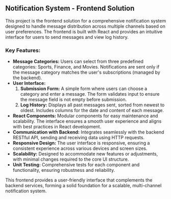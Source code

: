 ## Notification System - Frontend Solution

This project is the frontend solution for a comprehensive notification system designed to handle message distribution across multiple channels based on user preferences. The frontend is built with React and provides an intuitive interface for users to send messages and view log history.

### Key Features:

- **Message Categories:** Users can select from three predefined categories: Sports, Finance, and Movies. Notifications are sent only if the message category matches the user's subscriptions (managed by the backend).
- **User Interface:**
  1. **Submission Form:** A simple form where users can choose a category and enter a message. The form validates input to ensure the message field is not empty before submission.
  2. **Log History:** Displays all past messages sent, sorted from newest to oldest. Includes columns for the date and content of each message.
- **React Components:** Modular components for easy maintenance and scalability. The interface ensures a smooth user experience and aligns with best practices in React development.
- **Communication with Backend:** Integrates seamlessly with the backend RESTful API, sending and receiving data using HTTP requests. 
- **Responsive Design:** The user interface is responsive, ensuring a consistent experience across various devices and screen sizes.
- **Scalability:** Designed to accommodate new features or adjustments, with minimal changes required to the core UI structure.
- **Unit Testing:** Comprehensive tests for each component and functionality, ensuring robustness and reliability.

This frontend provides a user-friendly interface that complements the backend services, forming a solid foundation for a scalable, multi-channel notification system.
